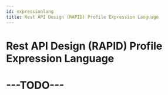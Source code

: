 ```yaml
---
id: expressionlang
title: Rest API Design (RAPID) Profile Expression Language
---
```


# Rest API Design (RAPID) Profile Expression Language

# ---TODO---
